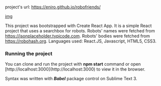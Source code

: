 project's url: https://eniro.github.io/robofriends/

[img](https://github.com/eniro/robofriends/blob/master/robo.JPG)


This project was bootstrapped with Create React App. 
It is a simple React project that uses a searchbox for robots. Robots' names were fetched from https://jsonplaceholder.typicode.com. Robots' bodies were fetched from https://robohash.org. 
Languages used: React.JS, Javascript, HTML5, CSS3.


<h3>Running the project</h3>
You can clone and run the project with <b>npm start</b> command or open [http://localhost:3000](http://localhost:3000) to view it in the browser.

Syntax was written with <i><b>Babel</i></b> package control on Sublime Text 3.
